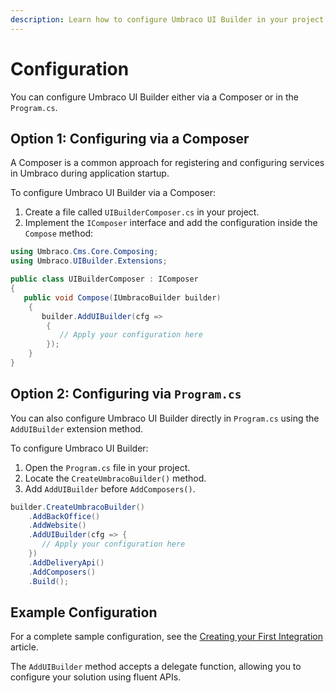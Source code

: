 ```yaml
---
description: Learn how to configure Umbraco UI Builder in your project using two different approaches.
---
```


# Configuration

You can configure Umbraco UI Builder either via a Composer or in the `Program.cs`.

## Option 1: Configuring via a Composer

A Composer is a common approach for registering and configuring services in Umbraco during application startup.

To configure Umbraco UI Builder via a Composer:

1. Create a file called `UIBuilderComposer.cs` in your project.
2. Implement the `IComposer` interface and add the configuration inside the `Compose` method:

```csharp
using Umbraco.Cms.Core.Composing;
using Umbraco.UIBuilder.Extensions;

public class UIBuilderComposer : IComposer
{
   public void Compose(IUmbracoBuilder builder)
    {
       builder.AddUIBuilder(cfg =>
        {
           // Apply your configuration here
        });
    }
}
```

## Option 2: Configuring via `Program.cs`

You can also configure Umbraco UI Builder directly in `Program.cs` using the `AddUIBuilder` extension method.

To configure Umbraco UI Builder:

1. Open the `Program.cs` file in your project.
2. Locate the `CreateUmbracoBuilder()` method.
3. Add `AddUIBuilder` before `AddComposers()`.

```csharp
builder.CreateUmbracoBuilder()
    .AddBackOffice()
    .AddWebsite()
    .AddUIBuilder(cfg => {
       // Apply your configuration here
    })
    .AddDeliveryApi()
    .AddComposers()
    .Build();
```

## Example Configuration

For a complete sample configuration, see the [Creating your First Integration](../guides/creating-your-first-integration.md) article.

The `AddUIBuilder` method accepts a delegate function, allowing you to configure your solution using fluent APIs.
